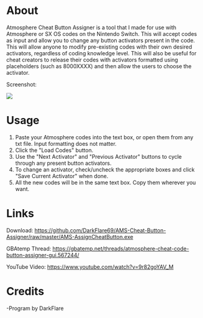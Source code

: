 # About
Atmosphere Cheat Button Assigner is a tool that I made for use with Atmosphere or SX OS codes on the Nintendo Switch. This will accept codes as input and allow you to change any button activators present in the code. This will allow anyone to modify pre-existing codes with their own desired activators, regardless of coding knowledge level. This will also be useful for cheat creators to release their codes with activators formatted using placeholders (such as 8000XXXX) and then allow the users to choose the activator.

Screenshot:

![](https://i.imgur.com/5XfMpoV.png)

# Usage
1) Paste your Atmosphere codes into the text box, or open them from any txt file. Input formatting does not matter.
2) Click the "Load Codes" button.
3) Use the "Next Activator" and "Previous Activator" buttons to cycle through any present button activators.
4) To change an activator, check/uncheck the appropriate boxes and click "Save Current Activator" when done.
5) All the new codes will be in the same text box. Copy them wherever you want.

# Links
Download: https://github.com/DarkFlare69/AMS-Cheat-Button-Assigner/raw/master/AMS-AssignCheatButton.exe

GBAtemp Thread: https://gbatemp.net/threads/atmosphere-cheat-code-button-assigner-gui.567244/

YouTube Video: https://www.youtube.com/watch?v=9r82goYAV_M

# Credits
-Program by DarkFlare
